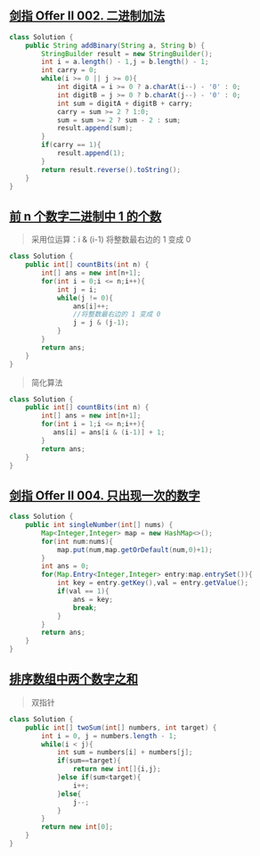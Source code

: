 ## [剑指 Offer II 002. 二进制加法](https://leetcode-cn.com/problems/JFETK5/)
```java
class Solution {
    public String addBinary(String a, String b) {
        StringBuilder result = new StringBuilder();
        int i = a.length() - 1,j = b.length() - 1;
        int carry = 0;
        while(i >= 0 || j >= 0){
            int digitA = i >= 0 ? a.charAt(i--) - '0' : 0;
            int digitB = j >= 0 ? b.charAt(j--) - '0' : 0;
            int sum = digitA + digitB + carry;
            carry = sum >= 2 ? 1:0;
            sum = sum >= 2 ? sum - 2 : sum;
            result.append(sum); 
        }
        if(carry == 1){
            result.append(1);
        }
        return result.reverse().toString();
    }
}
```
## [前 n 个数字二进制中 1 的个数](https://leetcode-cn.com/problems/w3tCBm/)
> 采用位运算：i & (i-1) 将整数最右边的 1 变成 0
```java
class Solution {
    public int[] countBits(int n) {
        int[] ans = new int[n+1];
        for(int i = 0;i <= n;i++){
            int j = i;
            while(j != 0){
                ans[i]++;
                //将整数最右边的 1 变成 0
                j = j & (j-1);
            }
        }
        return ans;
    }
}
```
> 简化算法
```java
class Solution {
    public int[] countBits(int n) {
        int[] ans = new int[n+1];
        for(int i = 1;i <= n;i++){
           ans[i] = ans[i & (i-1)] + 1;
        }
        return ans;
    }
}
```
## [剑指 Offer II 004. 只出现一次的数字](https://leetcode-cn.com/problems/WGki4K/)
```java
class Solution {
    public int singleNumber(int[] nums) {
        Map<Integer,Integer> map = new HashMap<>();
        for(int num:nums){
            map.put(num,map.getOrDefault(num,0)+1);
        }
        int ans = 0;
        for(Map.Entry<Integer,Integer> entry:map.entrySet()){
            int key = entry.getKey(),val = entry.getValue();
            if(val == 1){
                ans = key;
                break;
            }
        }
        return ans;
    }
}
```
## [排序数组中两个数字之和](https://leetcode-cn.com/problems/kLl5u1/)
> 双指针
```java
class Solution {
    public int[] twoSum(int[] numbers, int target) {
        int i = 0, j = numbers.length - 1;
        while(i < j){
            int sum = numbers[i] + numbers[j];
            if(sum==target){
                return new int[]{i,j};
            }else if(sum<target){
                i++;
            }else{
                j--;
            }
        }
        return new int[0];
    }
}
```
